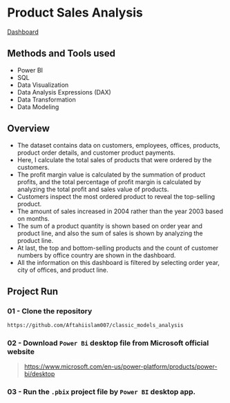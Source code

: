 # Product Sales Analysis 
[Dashboard](https://app.powerbi.com/links/qibClTPDnQ?ctid=5f86736b-ef43-4992-9624-06dc6eeaf097&pbi_source=linkShare)

## Methods and Tools used

- Power BI
- SQL
- Data Visualization
- Data Analysis Expressions (DAX)
- Data Transformation
- Data Modeling

## Overview

- The dataset contains data on customers, employees, offices, products, product order details, and customer product payments.
- Here, I calculate the total sales of products that were ordered by the customers.
-  The profit margin value is calculated by the summation of product profits, and the total percentage of profit margin is calculated by analyzing the total profit and sales value of products.
-  Customers inspect the most ordered product to reveal the top-selling product.
-  The amount of sales increased in 2004 rather than the year 2003 based on months.
-  The sum of a product quantity is shown based on order year and product line, and also the sum of sales is shown by analyzing the product line.
- At last, the top and bottom-selling products and the count of customer numbers by office country are shown in the dashboard.
- All the information on this dashboard is filtered by selecting order year, city of offices, and product line. 

## Project Run

### 01 - Clone the repository

```bash
https://github.com/Aftahiislam007/classic_models_analysis
```

### 02 - Download `Power Bi` desktop file from Microsoft official website

> https://www.microsoft.com/en-us/power-platform/products/power-bi/desktop

### 03 - Run the `.pbix` project file by `Power BI` desktop app.